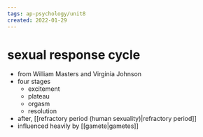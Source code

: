 ```yaml
---
tags: ap-psychology/unit8 
created: 2022-01-29
---
```


# sexual response cycle

- from William Masters and Virginia Johnson
- four stages
	- excitement
	- plateau
	- orgasm
	- resolution
- after, [[refractory period (human sexuality)|refractory period]]
- influenced heavily by [[gamete|gametes]] 
